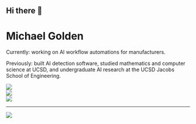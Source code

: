 ## Hi there 👋

# Michael Golden
Currently: working on AI workflow automations for manufacturers. 

Previously: built AI detection software, studied mathematics and computer science at UCSD, and undergraduate AI research at the UCSD Jacobs School of Engineering.


![](https://github-readme-stats.vercel.app/api?username=michaelgold3n&theme=react&hide_border=false&include_all_commits=false&count_private=false)<br/>
![](https://github-readme-streak-stats.herokuapp.com/?user=michaelgold3n&theme=react&hide_border=false)<br/>
![](https://github-readme-stats.vercel.app/api/top-langs/?username=michaelgold3n&theme=react&hide_border=false&include_all_commits=false&count_private=false&layout=compact)

---
[![](https://visitcount.itsvg.in/api?id=michaelgold3n&icon=0&color=0)](https://visitcount.itsvg.in)
<!--- GitHub  -->
 
